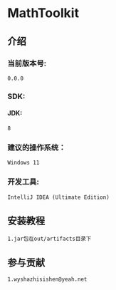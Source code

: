 # MathToolkit
## 介绍
### 当前版本号:
    0.0.0

### SDK:
#### JDK:
    8

### 建议的操作系统：
    Windows 11

### 开发工具:
    IntelliJ IDEA (Ultimate Edition)

## 安装教程
    1.jar包在out/artifacts目录下

## 参与贡献
    1.wyshazhisishen@yeah.net
